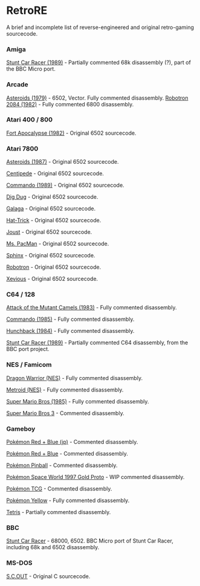 # RetroRE
A brief and incomplete list of reverse-engineered and original retro-gaming sourcecode.

### Amiga

[Stunt Car Racer (1989)](https://github.com/kieranhj/scr-beeb/blob/master/sources/StuntCarRacer.s) - Partially commented 68k disassembly (?), part of the BBC Micro port.

### Arcade

[Asteroids (1979)](https://github.com/nmikstas/asteroids-disassembly) - 6502, Vector. Fully commented disassembly.
[Robotron 2084 (1982)](http://seanriddle.com/robomame.asm) - Fully commented 6800 disassembly.

### Atari 400 / 800

[Fort Apocalypse (1982)](https://github.com/heyigor/FortApocalypse) - Original 6502 sourcecode.

### Atari 7800

[Asteroids (1987)](https://github.com/videogamepreservation/asteroids-7800) - Original 6502 sourcecode.

[Centipede](https://github.com/videogamepreservation/centipede-7800) - Original 6502 sourcecode.

[Commando (1989)](https://github.com/videogamepreservation/commando-7800) - Original 6502 sourcecode.

[Dig Dug](https://github.com/videogamepreservation/digdug-7800) - Original 6502 sourcecode.

[Galaga](https://github.com/videogamepreservation/galaga-7800) - Original 6502 sourcecode.

[Hat-Trick](https://github.com/videogamepreservation/hattrick-7800) - Original 6502 sourcecode.

[Joust](https://github.com/videogamepreservation/joust-7800) - Original 6502 sourcecode.

[Ms. PacMan](https://github.com/videogamepreservation/mspacman-7800) - Original 6502 sourcecode.

[Sphinx](https://github.com/videogamepreservation/sphinx-7800) - Original 6502 sourcecode.

[Robotron](https://github.com/videogamepreservation/robotron-7800) - Original 6502 sourcecode.

[Xevious](https://github.com/videogamepreservation/xevious-7800) - Original 6502 sourcecode.


### C64 / 128

[Attack of the Mutant Camels (1983)](https://github.com/C64-Mark/Attack-of-the-Mutant-Camels) - Fully commented disassembly.

[Commando (1985)](https://gitlab.com/ricardoquesada/c64-commando-2084/tree/orig) - Fully commented disassembly.

[Hunchback (1984)](https://github.com/C64-Mark/Hunchback) - Fully commented disassembly.

[Stunt Car Racer (1989)](https://raw.githubusercontent.com/kieranhj/scr-beeb/master/sources/StuntCarRacerC64.lst) - Partially commented C64 disassembly, from the BBC port project.

### NES / Famicom

[Dragon Warrior (NES)](https://github.com/nmikstas/dragon-warrior-disassembly) - Fully commented disassembly.

[Metroid (NES)](https://github.com/nmikstas/metroid-disassembly) - Fully commented disassembly.

[Super Mario Bros (1985)](https://gist.github.com/1wErt3r/4048722) - Fully commented disassembly.

[Super Mario Bros 3](https://github.com/captainsouthbird/smb3) - Commented disassembly.

### Gameboy

[Pokémon Red + Blue (jp)](https://github.com/luckytyphlosion/pokered-jp) - Commented disassembly.

[Pokémon Red + Blue](https://github.com/pret/pokered) - Commented disassembly.

[Pokémon Pinball](https://github.com/pret/pokepinball) - Commented disassembly.

[Pokémon Space World 1997 Gold Proto](https://github.com/pret/pokegold-spaceworld) - WIP commented disassembly.

[Pokémon TCG](https://github.com/pret/poketcg) - Commented disassembly.

[Pokémon Yellow](https://github.com/pret/pokeyellow) - Fully commented disassembly.

[Tetris](https://github.com/alexsteb/tetris_disassembly) - Partially commented disassembly.

### BBC

[Stunt Car Racer](https://github.com/kieranhj/scr-beeb) - 68000, 6502. BBC Micro port of Stunt Car Racer, including 68k and 6502 disassembly.

### MS-DOS

[S.C.OUT](https://github.com/Diskutant/S.C.Out) - Original C sourcecode.

